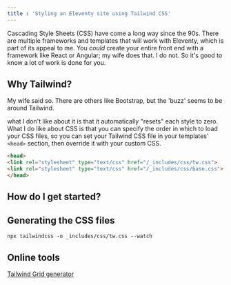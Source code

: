 ```yaml
---
title : 'Styling an Eleventy site using Tailwind CSS'
---
```


Cascading Style Sheets (CSS) have come a long way since the 90s. There are multiple frameworks and templates that will work with Eleventy, which is part of its appeal to me. You *could* create your entire front end with a framework like React or Angular; my wife does that. I do not. So it's good to know a lot of work is done for you.

## Why Tailwind?

My wife said so. There are others like Bootstrap, but the 'buzz' seems to be around Tailwind.

what I don't like about it is that it automatically "resets" each style to zero. What I do like about CSS is that you can specify the order in which to load your CSS files, so you can set your Tailwind CSS file in your templates' `<head>` section, then override it with your custom CSS.

```html
<head>
<link rel="stylesheet" type="text/css" href="/_includes/css/tw.css">
<link rel="stylesheet" type="text/css" href="/_includes/css/base.css">
</head>
```

## How do I get started?

## Generating the CSS files

```npm
npx tailwindcss -o _includes/css/tw.css --watch
```

## Online tools

[Tailwind Grid generator](https://www.tailwindgen.com/)